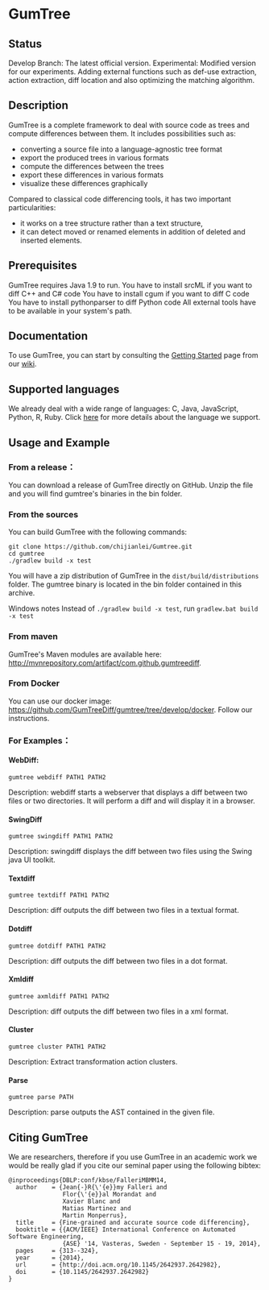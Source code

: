 # GumTree

## Status
Develop Branch: The latest official version.
Experimental: Modified version for our experiments. Adding external functions such as def-use extraction, action extraction, diff location and also optimizing the matching algorithm.

## Description

GumTree is a complete framework to deal with source code as trees and compute differences between them. It includes possibilities such as:
* converting a source file into a language-agnostic tree format
* export the produced trees in various formats
* compute the differences between the trees
* export these differences in various formats
* visualize these differences graphically

Compared to classical code differencing tools, it has two important particularities:
* it works on a tree structure rather than a text structure,
* it can detect moved or renamed elements in addition of deleted and inserted elements.

## Prerequisites

GumTree requires Java 1.9 to run.
You have to install srcML if you want to diff C++ and C# code
You have to install cgum if you want to diff C code
You have to install pythonparser to diff Python code
All external tools have to be available in your system's path.

## Documentation

To use GumTree, you can start by consulting the [Getting Started](https://github.com/GumTreeDiff/gumtree/wiki/Getting-Started) page from our [wiki](https://github.com/GumTreeDiff/gumtree/wiki).

## Supported languages

We already deal with a wide range of languages: C, Java, JavaScript, Python, R, Ruby. Click [here](https://github.com/GumTreeDiff/gumtree/wiki/Languages) for more details about the language we support.

## Usage and Example

### From a release：
You can download a release of GumTree directly on GitHub. 
Unzip the file and you will find gumtree's binaries in the bin folder.

### From the sources
You can build GumTree with the following commands:

```
git clone https://github.com/chijianlei/Gumtree.git
cd gumtree
./gradlew build -x test
```
You will have a zip distribution of GumTree in the `dist/build/distributions` folder. The gumtree binary is located in the bin folder contained in this archive.

Windows notes
Instead of `./gradlew build -x test`, run `gradlew.bat build -x test`

### From maven
GumTree's Maven modules are available here: http://mvnrepository.com/artifact/com.github.gumtreediff.

### From Docker
You can use our docker image: https://github.com/GumTreeDiff/gumtree/tree/develop/docker. Follow our instructions.

### For Examples： 

#### WebDiff:
```
gumtree webdiff PATH1 PATH2
```
Description: webdiff starts a webserver that displays a diff between two files or two directories.
It will perform a diff and will display it in a browser.

#### SwingDiff
```
gumtree swingdiff PATH1 PATH2
```
Description: swingdiff displays the diff between two files using the Swing java UI toolkit.

#### Textdiff
```
gumtree textdiff PATH1 PATH2
```
Description: diff outputs the diff between two files in a textual format.

#### Dotdiff
```
gumtree dotdiff PATH1 PATH2
```
Description: diff outputs the diff between two files in a dot format.

#### Xmldiff
```
gumtree axmldiff PATH1 PATH2
```
Description: diff outputs the diff between two files in a xml format.

#### Cluster
```
gumtree cluster PATH1 PATH2
```
Description: Extract transformation action clusters.

#### Parse
```
gumtree parse PATH
```
Description: parse outputs the AST contained in the given file.

## Citing GumTree

We are researchers, therefore if you use GumTree in an academic work we would be really glad if you cite our seminal paper using the following bibtex:

```
@inproceedings{DBLP:conf/kbse/FalleriMBMM14,
  author    = {Jean{-}R{\'{e}}my Falleri and
               Flor{\'{e}}al Morandat and
               Xavier Blanc and
               Matias Martinez and
               Martin Monperrus},
  title     = {Fine-grained and accurate source code differencing},
  booktitle = {{ACM/IEEE} International Conference on Automated Software Engineering,
               {ASE} '14, Vasteras, Sweden - September 15 - 19, 2014},
  pages     = {313--324},
  year      = {2014},
  url       = {http://doi.acm.org/10.1145/2642937.2642982},
  doi       = {10.1145/2642937.2642982}
}
```
